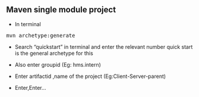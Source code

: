 <h2>Maven single module  project</h2>

* In terminal
<pre>mvn archetype:generate</pre>

* Search “quickstart” in terminal and enter the relevant number quick start is the general archetype for this 

* Also enter groupid (Eg: hms.intern)

* Enter artifactid ,name of the project (Eg:Client-Server-parent)
* Enter,Enter...
